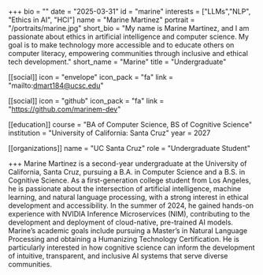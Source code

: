 +++
bio = ""
date = "2025-03-31"
id = "marine"
interests = ["LLMs","NLP", "Ethics in AI", "HCI"]
name = "Marine Martinez"
portrait = "/portraits/marine.jpg"
short_bio = "My name is Marine Martinez, and I am passionate about ethics in artificial intelligence and computer science. My goal is to make technology more accessible and to educate others on computer literacy, empowering communities through inclusive and ethical tech development."
short_name = "Marine"
title = "Undergraduate"

[[social]]
    icon = "envelope"
    icon_pack = "fa"
    link = "mailto:dmart184@ucsc.edu"

[[social]]
    icon = "github"
    icon_pack = "fa"
    link = "https://github.com/marinem-dev"

[[education]]
    course = "BA of Computer Science, BS of Cognitive Science"
    institution = "University of California: Santa Cruz"
    year = 2027
    
[[organizations]]
    name = "UC Santa Cruz"
    role = "Undergraduate Student"

+++
Marine Martinez is a second-year undergraduate at the University of California, Santa Cruz, pursuing a B.A. in Computer Science and a B.S. in Cognitive Science. As a first-generation college student from Los Angeles, he is passionate about the intersection of artificial intelligence, machine learning, and natural language processing, with a strong interest in ethical development and accessibility. In the summer of 2024, he gained hands-on experience with NVIDIA Inference Microservices (NIM), contributing to the development and deployment of cloud-native, pre-trained AI models. Marine’s academic goals include pursuing a Master’s in Natural Language Processing and obtaining a Humanizing Technology Certification. He is particularly interested in how cognitive science can inform the development of intuitive, transparent, and inclusive AI systems that serve diverse communities.